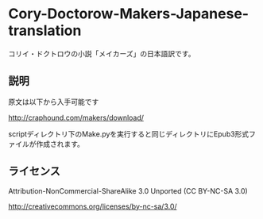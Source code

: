 ﻿Cory-Doctorow-Makers-Japanese-translation
=========================================

コリイ・ドクトロウの小説「メイカーズ」の日本語訳です。

## 説明

原文は以下から入手可能です

http://craphound.com/makers/download/

scriptディレクトリ下のMake.pyを実行すると同じディレクトリにEpub3形式ファイルが作成されます。

## ライセンス

Attribution-NonCommercial-ShareAlike 3.0 Unported (CC BY-NC-SA 3.0)

http://creativecommons.org/licenses/by-nc-sa/3.0/
